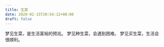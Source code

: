 ```yaml
---
title: 生菜
date: 2020-02-15T20:54:12+08:00
draft: false
---
```


梦见生菜，是生活富裕的预兆。
梦见种生菜，会遇到困难。
梦见买生菜，生活会很顺利。

